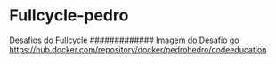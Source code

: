 # Fullcycle-pedro
Desafios do Fullcycle
#############
Imagem do Desafio go https://hub.docker.com/repository/docker/pedrohedro/codeeducation
